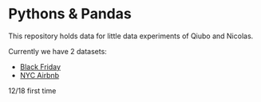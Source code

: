# Pythons &amp; Pandas

This repository holds data for little data experiments of Qiubo and Nicolas.

Currently we have 2 datasets:

* [Black Friday](./data/black-friday/BlackFriday.csv)
* [NYC Airbnb](./data/NYC&#32airbnb/AB_NYC_2019.csv)


12/18 first time

